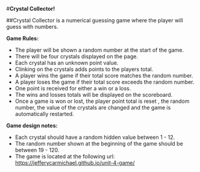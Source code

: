 #**Crystal Collector!**

##Crystal Collector is a numerical guessing game where the player will guess with numbers.

**Game Rules:**
* The player will be shown a random number at the start of the game.
* There will be four crystals displayed on the page.
* Each crystal has an unknown point value.
* Clinking on the crystals adds points to the players total.
* A player wins the game if their total score matches the random number.
* A player loses the game if their total score exceeds the random number.
* One point is received for either a win or a loss.
* The wins and losses totals will be displayed on the scoreboard.
* Once a game is won or lost, the player point total is reset , the random number,
   the value of the crystals are changed and the game is automatically restarted.
 


**Game design notes:**
* Each crystal should have a random hidden value between 1 - 12.
* The random number shown at the beginning of the game should be between 19 - 120.
* The game is located at the following url: https://jefferycarmichael.github.io/unit-4-game/
